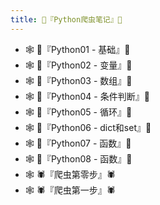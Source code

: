 ```yaml
---
title: 🐍『Python爬虫笔记』🐍
---
```


- 🕸️ 🐍『Python01 - 基础』🐍 
- 🕸️ 🐍『Python02 - 变量』🐍 
- 🕸️ 🐍『Python03 - 数组』🐍 
- 🕸️ 🐍『Python04 - 条件判断』🐍 
- 🕸️ 🐍『Python05 - 循环』🐍 
- 🕸️ 🐍『Python06 - dict和set』🐍 
- 🕸️ 🐍『Python07 - 函数』🐍 
- 🕸️ 🐍『Python08 - 函数』🐍 
- 🕸️ 🕷️『爬虫第零步』🕷️ 
- 🕸️ 🕷️『爬虫第一步』🕷️
